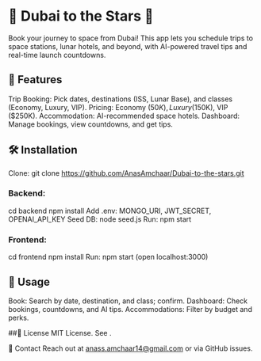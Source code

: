 # 🌌 Dubai to the Stars 🚀
Book your journey to space from Dubai! This app lets you schedule trips to space stations, lunar hotels, and beyond, with AI-powered travel tips and real-time launch countdowns.

## 🌟 Features
Trip Booking: Pick dates, destinations (ISS, Lunar Base), and classes (Economy, Luxury, VIP).
Pricing: Economy ($50K), Luxury ($150K), VIP ($250K).
Accommodation: AI-recommended space hotels.
Dashboard: Manage bookings, view countdowns, and get tips.
## 🛠️ Installation
Clone: git clone https://github.com/AnasAmchaar/Dubai-to-the-stars.git
### Backend:
cd backend
npm install
Add .env: MONGO_URI, JWT_SECRET, OPENAI_API_KEY
Seed DB: node seed.js
Run: npm start
### Frontend:
cd frontend
npm install
Run: npm start (open localhost:3000)
## 🚀 Usage
Book: Search by date, destination, and class; confirm.
Dashboard: Check bookings, countdowns, and AI tips.
Accommodations: Filter by budget and perks.

##📜 License
MIT License. See .

📧 Contact
Reach out at anass.amchaar14@gmail.com or via GitHub issues.
